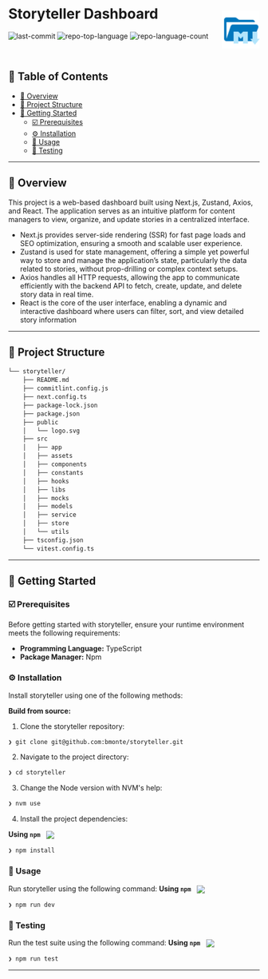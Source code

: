 <div align="left" style="position: relative;">
<img src="https://raw.githubusercontent.com/PKief/vscode-material-icon-theme/ec559a9f6bfd399b82bb44393651661b08aaf7ba/icons/folder-markdown-open.svg" align="right" width="15%" style="margin: 10px 0 0 10px;">
<h1>Storyteller Dashboard</h1>
<p align="left">
	<img src="https://img.shields.io/github/last-commit/bmonte/storyteller?style=default&logo=git&logoColor=white&color=0080ff" alt="last-commit">
	<img src="https://img.shields.io/github/languages/top/bmonte/storyteller?style=default&color=0080ff" alt="repo-top-language">
	<img src="https://img.shields.io/github/languages/count/bmonte/storyteller?style=default&color=0080ff" alt="repo-language-count">
</p>
<p align="left"><!-- default option, no dependency badges. -->
</p>
<p align="left">
	<!-- default option, no dependency badges. -->
</p>
</div>
<br clear="right">

## 🔗 Table of Contents

- [📍 Overview](#-overview)
- [📁 Project Structure](#-project-structure)
- [🚀 Getting Started](#-getting-started)
  - [☑️ Prerequisites](#-prerequisites)
  - [⚙️ Installation](#-installation)
  - [🤖 Usage](#🤖-usage)
  - [🧪 Testing](#🧪-testing)

---

## 📍 Overview

This project is a web-based dashboard built using Next.js, Zustand, Axios, and React. The application serves as an intuitive platform for content managers to view, organize, and update stories in a centralized interface.

- Next.js provides server-side rendering (SSR) for fast page loads and SEO optimization, ensuring a smooth and scalable user experience.
- Zustand is used for state management, offering a simple yet powerful way to store and manage the application’s state, particularly the data related to stories, without prop-drilling or complex context setups.
- Axios handles all HTTP requests, allowing the app to communicate efficiently with the backend API to fetch, create, update, and delete story data in real time.
- React is the core of the user interface, enabling a dynamic and interactive dashboard where users can filter, sort, and view detailed story information

---

## 📁 Project Structure

```sh
└── storyteller/
    ├── README.md
    ├── commitlint.config.js
    ├── next.config.ts
    ├── package-lock.json
    ├── package.json
    ├── public
    │   └── logo.svg
    ├── src
    │   ├── app
    │   ├── assets
    │   ├── components
    │   ├── constants
    │   ├── hooks
    │   ├── libs
    │   ├── mocks
    │   ├── models
    │   ├── service
    │   ├── store
    │   └── utils
    ├── tsconfig.json
    └── vitest.config.ts
```

---

## 🚀 Getting Started

### ☑️ Prerequisites

Before getting started with storyteller, ensure your runtime environment meets the following requirements:

- **Programming Language:** TypeScript
- **Package Manager:** Npm

### ⚙️ Installation

Install storyteller using one of the following methods:

**Build from source:**

1. Clone the storyteller repository:

```sh
❯ git clone git@github.com:bmonte/storyteller.git
```

2. Navigate to the project directory:

```sh
❯ cd storyteller
```

3. Change the Node version with NVM's help:

```sh
❯ nvm use
```

4. Install the project dependencies:

**Using `npm`** &nbsp; [<img align="center" src="https://img.shields.io/badge/npm-CB3837.svg?style={badge_style}&logo=npm&logoColor=white" />](https://www.npmjs.com/)

```sh
❯ npm install
```

### 🤖 Usage

Run storyteller using the following command:
**Using `npm`** &nbsp; [<img align="center" src="https://img.shields.io/badge/npm-CB3837.svg?style={badge_style}&logo=npm&logoColor=white" />](https://www.npmjs.com/)

```sh
❯ npm run dev
```

### 🧪 Testing

Run the test suite using the following command:
**Using `npm`** &nbsp; [<img align="center" src="https://img.shields.io/badge/npm-CB3837.svg?style={badge_style}&logo=npm&logoColor=white" />](https://www.npmjs.com/)

```sh
❯ npm run test
```

---
